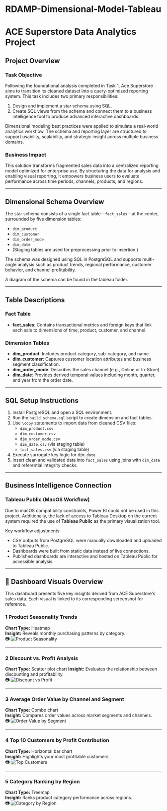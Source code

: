 # RDAMP-Dimensional-Model-Tableau
# ACE Superstore Data Analytics Project

## Project Overview

### Task Objective

Following the foundational analysis completed in Task 1, Ace Superstore aims to transition its cleaned dataset into a query-optimized reporting system. This task includes two primary responsibilities:

1. Design and implement a star schema using SQL.
2. Create SQL views from the schema and connect them to a business intelligence tool to produce advanced interactive dashboards.

Dimensional modeling best practices were applied to simulate a real-world analytics workflow. The schema and reporting layer are structured to support usability, scalability, and strategic insight across multiple business domains.

### Business Impact

This solution transforms fragmented sales data into a centralized reporting model optimized for enterprise use. By structuring the data for analysis and enabling visual reporting, it empowers business users to evaluate performance across time periods, channels, products, and regions.

---

## Dimensional Schema Overview

The star schema consists of a single fact table—`fact_sales`—at the center, surrounded by five dimension tables:

- `dim_product`
- `dim_customer`
- `dim_order_mode`
- `dim_date`
- (Staging tables are used for preprocessing prior to insertion.)

The schema was designed using SQL in PostgreSQL and supports multi-angle analysis such as product trends, regional performance, customer behavior, and channel profitability.

A diagram of the schema can be found in the tableau folder.

---

## Table Descriptions

### Fact Table

- **fact_sales**: Contains transactional metrics and foreign keys that link each sale to dimensions of time, product, customer, and channel.

### Dimension Tables

- **dim_product**: Includes product category, sub-category, and name.
- **dim_customer**: Captures customer location attributes and business segment classification.
- **dim_order_mode**: Describes the sales channel (e.g., Online or In-Store).
- **dim_date**: Provides derived temporal values including month, quarter, and year from the order date.

---

## SQL Setup Instructions

1. Install PostgreSQL and open a SQL environment.
2. Run the `build_schema.sql` script to create dimension and fact tables.
3. Use `\copy` statements to import data from cleaned CSV files:
   - `dim_product.csv`
   - `dim_customer.csv`
   - `dim_order_mode.csv`
   - `dim_date.csv` (via staging table)
   - `fact_sales.csv` (via staging table)
4. Execute surrogate key logic for `dim_date`.
5. Insert clean and validated data into `fact_sales` using joins with `dim_date` and referential integrity checks.

---

## Business Intelligence Connection

### Tableau Public (MacOS Workflow)

Due to macOS compatibility constraints, Power BI could not be used in this project. Additionally, the lack of access to Tableau Desktop on the current system required the use of **Tableau Public** as the primary visualization tool.

Key workflow adjustments:

- CSV outputs from PostgreSQL were manually downloaded and uploaded to Tableau Public.
- Dashboards were built from static data instead of live connections.
- Published dashboards are interactive and hosted on Tableau Public for accessible analysis.

---

## 📸 Dashboard Visuals Overview

This dashboard presents five key insights derived from ACE Superstore's sales data. Each visual is linked to its corresponding screenshot for reference.

### 1 Product Seasonality Trends  
**Chart Type:** Heatmap  
**Insight:** Reveals monthly purchasing patterns by category.  
📷 ![Product Seasonality](tableau/screenshots/Elena_Losavio_Seasonal_trends.png)

---

### 2 Discount vs. Profit Analysis  
**Chart Type:** Scatter plot chart 
**Insight:** Evaluates the relationship between discounting and profitability.  
📷 ![Discount vs Profit](tableau/screenshots/Elena_Losavio_discount_vs_profit.png)

---

### 3 Average Order Value by Channel and Segment  
**Chart Type:** Combo chart  
**Insight:** Compares order values across market segments and channels.  
📷 ![Order Value by Segment](tableau/screenshots/Elena_Losavio_average_order_value.png)

---

### 4 Top 10 Customers by Profit Contribution  
**Chart Type:** Horizontal bar chart  
**Insight:** Highlights your most profitable customers.  
📷 ![Top Customers](tableau/screenshots/Elena_Losavio_top10_customers.png)

---

### 5 Category Ranking by Region  
**Chart Type:** Treemap  
**Insight:** Ranks product category performance across regions.  
📷 ![Category by Region](tableau/screenshots/Elena_Losavio_ranking_by_region.png)

